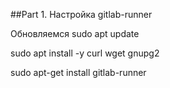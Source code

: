 
##Part 1. Настройка gitlab-runner

Обновляемся 
sudo apt update

sudo apt install -y curl wget gnupg2

sudo apt-get install gitlab-runner
